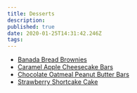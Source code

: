 ```yaml
---
title: Desserts
description:
published: true
date: 2020-01-25T14:31:42.246Z
tags:
---
```


- [Banada Bread Brownies](banana-bread-brownies)
- [Caramel Apple Cheesecake Bars](caramel-apple-cheesecake-bars)
- [Chocolate Oatmeal Peanut Butter Bars](chocolate-oatmean-peanut-butter-bars)
- [Strawberry Shortcake Cake](strawberry-shortcake-cake)
